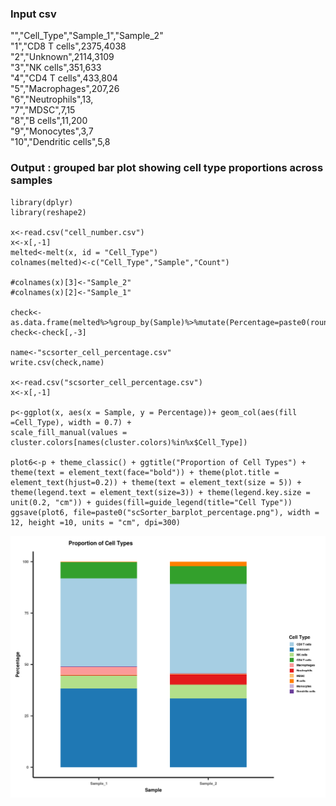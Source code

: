 ### Input csv
"","Cell_Type","Sample_1","Sample_2"<br>
"1","CD8 T cells",2375,4038<br>
"2","Unknown",2114,3109<br>
"3","NK cells",351,633<br>
"4","CD4 T cells",433,804<br>
"5","Macrophages",207,26<br>
"6","Neutrophils",13,<br>
"7","MDSC",7,15<br>
"8","B cells",11,200<br>
"9","Monocytes",3,7<br>
"10","Dendritic cells",5,8

### Output : grouped bar plot showing cell type proportions across samples

```{r, echo=FALSE}
library(dplyr)
library(reshape2)

x<-read.csv("cell_number.csv")
x<-x[,-1]
melted<-melt(x, id = "Cell_Type")
colnames(melted)<-c("Cell_Type","Sample","Count")

#colnames(x)[3]<-"Sample_2"
#colnames(x)[2]<-"Sample_1"

check<-as.data.frame(melted%>%group_by(Sample)%>%mutate(Percentage=paste0(round(Count/sum(Count)*100,3))))
check<-check[,-3]

name<-"scsorter_cell_percentage.csv"
write.csv(check,name)

x<-read.csv("scsorter_cell_percentage.csv")
x<-x[,-1]

p<-ggplot(x, aes(x = Sample, y = Percentage))+ geom_col(aes(fill =Cell_Type), width = 0.7) +
scale_fill_manual(values = cluster.colors[names(cluster.colors)%in%x$Cell_Type])

plot6<-p + theme_classic() + ggtitle("Proportion of Cell Types") +  theme(text = element_text(face="bold")) + theme(plot.title = element_text(hjust=0.2)) + theme(text = element_text(size = 5)) + theme(legend.text = element_text(size=3)) + theme(legend.key.size = unit(0.2, "cm")) + guides(fill=guide_legend(title="Cell Type"))
ggsave(plot6, file=paste0("scSorter_barplot_percentage.png"), width = 12, height =10, units = "cm", dpi=300)

```
![alt text](https://github.com/jjyotikataria/R/blob/main/figures/grouped_barplot.png)


